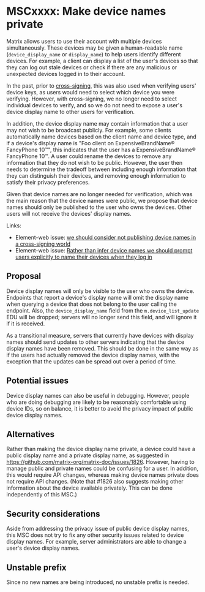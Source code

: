 # MSCxxxx: Make device names private

Matrix allows users to use their account with multiple devices simultaneously.
These devices may be given a human-readable name (`device_display_name` or
`display_name`) to help users identify different devices.  For example, a
client can display a list of the user's devices so that they can log out stale
devices or check if there are any malicious or unexpected devices logged in to
their account.

In the past, prior to
[cross-signing](https://github.com/matrix-org/matrix-doc/pull/1756), this was
also used when verifying users' device keys, as users would need to select
which device you were verifying.  However, with cross-signing, we no longer
need to select individual devices to verify, and so we do not need to expose a
user's device display name to other users for verification.

In addition, the device display name may contain information that a user may
not wish to be broadcast publicly.  For example, some clients automatically
name devices based on the client name and device type, and if a device's
display name is "Foo client on ExpensiveBrandName® FancyPhone 10™", this
indicates that the user has a ExpensiveBrandName® FancyPhone 10™.  A user could
rename the devices to remove any information that they do not wish to be
public.  However, the user then needs to determine the tradeoff between
including enough information that they can distinguish their devices, and
removing enough information to satisfy their privacy preferences.

Given that device names are no longer needed for verification, which was the
main reason that the device names were public, we propose that device names
should only be published to the user who owns the devices.  Other users will
not receive the devices' display names.

Links:

* Element-web issue: [we should consider not publishing device names in a
  cross-signing world](https://github.com/vector-im/element-web/issues/10153)
* Element-web issue: [Rather than infer device names we should prompt users
  explicitly to name their devices when they log
  in](https://github.com/vector-im/element-web/issues/2295)


## Proposal

Device display names will only be visible to the user who owns the device.
Endpoints that report a device's display name will omit the display name when
querying a device that does not belong to the user calling the endpoint.  Also,
the `device_display_name` field from the `m.device_list_update` EDU will be
dropped; servers will no longer send this field, and will ignore it if it is
received.

As a transitional measure, servers that currently have devices with display
names should send updates to other servers indicating that the device display
names have been removed.  This should be done in the same way as if the users
had actually removed the device display names, with the exception that the
updates can be spread out over a period of time.


## Potential issues

Device display names can also be useful in debugging.  However, people who are
doing debugging are likely to be reasonably comfortable using device IDs, so on
balance, it is better to avoid the privacy impact of public device display
names.


## Alternatives

Rather than making the device display name private, a device could have a
public display name and a private display name, as suggested in
https://github.com/matrix-org/matrix-doc/issues/1826.  However, having to
manage public and private names could be confusing for a user.  In addition,
this would require API changes, whereas making device names private does not
require API changes.  (Note that #1826 also suggests making other information
about the device available privately.  This can be done independently of this
MSC.)


## Security considerations

Aside from addressing the privacy issue of public device display names, this
MSC does not try to fix any other security issues related to device display
names.  For example, server administrators are able to change a user's device
display names.

## Unstable prefix

Since no new names are being introduced, no unstable prefix is needed.
